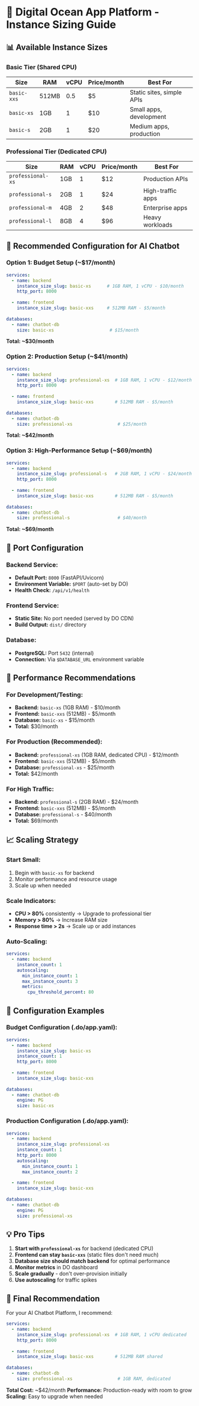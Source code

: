 # 🌊 Digital Ocean App Platform - Instance Sizing Guide

## 📊 **Available Instance Sizes**

### **Basic Tier (Shared CPU)**
| Size | RAM | vCPU | Price/month | Best For |
|------|-----|------|-------------|----------|
| `basic-xxs` | 512MB | 0.5 | $5 | Static sites, simple APIs |
| `basic-xs` | 1GB | 1 | $10 | Small apps, development |
| `basic-s` | 2GB | 1 | $20 | Medium apps, production |

### **Professional Tier (Dedicated CPU)**
| Size | RAM | vCPU | Price/month | Best For |
|------|-----|------|-------------|----------|
| `professional-xs` | 1GB | 1 | $12 | Production APIs |
| `professional-s` | 2GB | 1 | $24 | High-traffic apps |
| `professional-m` | 4GB | 2 | $48 | Enterprise apps |
| `professional-l` | 8GB | 4 | $96 | Heavy workloads |

## 🎯 **Recommended Configuration for AI Chatbot**

### **Option 1: Budget Setup (~$17/month)**
```yaml
services:
  - name: backend
    instance_size_slug: basic-xs      # 1GB RAM, 1 vCPU - $10/month
    http_port: 8000
    
  - name: frontend  
    instance_size_slug: basic-xxs     # 512MB RAM - $5/month
    
databases:
  - name: chatbot-db
    size: basic-xs                     # $15/month
```
**Total: ~$30/month**

### **Option 2: Production Setup (~$41/month)**
```yaml
services:
  - name: backend
    instance_size_slug: professional-xs  # 1GB RAM, 1 vCPU - $12/month
    http_port: 8000
    
  - name: frontend
    instance_size_slug: basic-xxs        # 512MB RAM - $5/month
    
databases:
  - name: chatbot-db
    size: professional-xs                 # $25/month
```
**Total: ~$42/month**

### **Option 3: High-Performance Setup (~$69/month)**
```yaml
services:
  - name: backend
    instance_size_slug: professional-s   # 2GB RAM, 1 vCPU - $24/month
    http_port: 8000
    
  - name: frontend
    instance_size_slug: basic-xxs        # 512MB RAM - $5/month
    
databases:
  - name: chatbot-db
    size: professional-s                  # $40/month
```
**Total: ~$69/month**

## 🔌 **Port Configuration**

### **Backend Service:**
- **Default Port:** `8000` (FastAPI/Uvicorn)
- **Environment Variable:** `$PORT` (auto-set by DO)
- **Health Check:** `/api/v1/health`

### **Frontend Service:**
- **Static Site:** No port needed (served by DO CDN)
- **Build Output:** `dist/` directory

### **Database:**
- **PostgreSQL:** Port `5432` (internal)
- **Connection:** Via `$DATABASE_URL` environment variable

## 🚀 **Performance Recommendations**

### **For Development/Testing:**
- **Backend:** `basic-xs` (1GB RAM) - $10/month
- **Frontend:** `basic-xxs` (512MB) - $5/month
- **Database:** `basic-xs` - $15/month
- **Total:** $30/month

### **For Production (Recommended):**
- **Backend:** `professional-xs` (1GB RAM, dedicated CPU) - $12/month
- **Frontend:** `basic-xxs` (512MB) - $5/month  
- **Database:** `professional-xs` - $25/month
- **Total:** $42/month

### **For High Traffic:**
- **Backend:** `professional-s` (2GB RAM) - $24/month
- **Frontend:** `basic-xxs` (512MB) - $5/month
- **Database:** `professional-s` - $40/month
- **Total:** $69/month

## 📈 **Scaling Strategy**

### **Start Small:**
1. Begin with `basic-xs` for backend
2. Monitor performance and resource usage
3. Scale up when needed

### **Scale Indicators:**
- **CPU > 80%** consistently → Upgrade to professional tier
- **Memory > 80%** → Increase RAM size
- **Response time > 2s** → Scale up or add instances

### **Auto-Scaling:**
```yaml
services:
  - name: backend
    instance_count: 1
    autoscaling:
      min_instance_count: 1
      max_instance_count: 3
      metrics:
        cpu_threshold_percent: 80
```

## 🔧 **Configuration Examples**

### **Budget Configuration (.do/app.yaml):**
```yaml
services:
  - name: backend
    instance_size_slug: basic-xs
    instance_count: 1
    http_port: 8000
    
  - name: frontend
    instance_size_slug: basic-xxs
    
databases:
  - name: chatbot-db
    engine: PG
    size: basic-xs
```

### **Production Configuration (.do/app.yaml):**
```yaml
services:
  - name: backend
    instance_size_slug: professional-xs
    instance_count: 1
    http_port: 8000
    autoscaling:
      min_instance_count: 1
      max_instance_count: 2
    
  - name: frontend
    instance_size_slug: basic-xxs
    
databases:
  - name: chatbot-db
    engine: PG
    size: professional-xs
```

## 💡 **Pro Tips**

1. **Start with `professional-xs`** for backend (dedicated CPU)
2. **Frontend can stay `basic-xxs`** (static files don't need much)
3. **Database size should match backend** for optimal performance
4. **Monitor metrics** in DO dashboard
5. **Scale gradually** - don't over-provision initially
6. **Use autoscaling** for traffic spikes

## 🎯 **Final Recommendation**

For your AI Chatbot Platform, I recommend:

```yaml
services:
  - name: backend
    instance_size_slug: professional-xs  # 1GB RAM, 1 vCPU dedicated
    http_port: 8000
    
  - name: frontend
    instance_size_slug: basic-xxs        # 512MB RAM shared
    
databases:
  - name: chatbot-db
    size: professional-xs                 # 1GB RAM, dedicated
```

**Total Cost:** ~$42/month
**Performance:** Production-ready with room to grow
**Scaling:** Easy to upgrade when needed
